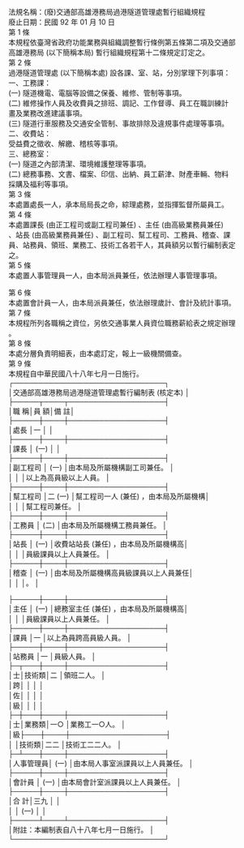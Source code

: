 法規名稱：(廢)交通部高雄港務局過港隧道管理處暫行組織規程  
廢止日期：民國 92 年 01 月 10 日  
第 1 條  
本規程依臺灣省政府功能業務與組織調整暫行條例第五條第二項及交通部  
高雄港務局 (以下簡稱本局) 暫行組織規程第十二條規定訂定之。  
第 2 條  
過港隧道管理處 (以下簡稱本處) 設各課、室、站，分別掌理下列事項：  
一、工務課：  
(一) 隧道機電、電腦等設備之保養、維修、管制等事項。  
(二) 維修操作人員及收費員之排班、調記、工作督導、員工在職訓練計  
畫及業務改進建議事項。  
(三) 隧道行車服務及交通安全管制、事故排除及違規事件處理等事項。  
二、收費站：  
受益費之徵收、解繳、稽核等事項。  
三、總務室：  
(一) 隧道之內部清潔、環境維護整理等事項。  
(二) 總務事務、文書、檔案、印信、出納、員工薪津、財產車輛、物料  
採購及福利等事項。  
第 3 條  
本處置處長一人，承本局局長之命，綜理處務，並指揮監督所屬員工。  
第 4 條  
本處置課長 (由正工程司或副工程司兼任) 、主任 (由高級業務員兼任)  
、站長 (由高級業務員兼任) 、副工程司、幫工程司、工務員、稽查、課  
員、站務員、領班、業務工、技術工各若干人，其員額另以暫行編制表定  
之。  
第 5 條  
本處置人事管理員一人，由本局派員兼任，依法辦理人事管理事項。  


第 6 條  
本處置會計員一人，由本局派員兼任，依法辦理歲計、會計及統計事項。  
第 7 條  
本規程所列各職稱之資位，另依交通事業人員資位職務薪給表之規定辦理  
。  
第 8 條  
本處分層負責明細表，由本處訂定，報上一級機關備查。  
第 9 條  
本規程自中華民國八十八年七月一日施行。  
┌──────────────────────────────┐  
│交通部高雄港務局過港隧道管理處暫行編制表 (核定本) │  
├─────┬────┬───────────────────┤  
│職 稱│員 額│備 註│  
├─────┼────┼───────────────────┤  
│處長 │一 │ │  
├─────┼────┼───────────────────┤  
│課長 │ (一) │ │  
├─────┼────┼───────────────────┤  
│副工程司 │ (一) │由本局及所屬機構副工司兼任。 │  
│ │ │以上為高員級以上人員。 │  
├─────┼────┼───────────────────┤  
│幫工程司 │二 (一) │幫工程司一人 (兼任) ，由本局及所屬機構│  
│ │ │幫工程司兼任。 │  
├─────┼────┼───────────────────┤  
│工務員 │ (二) │由本局及所屬機構工務員兼任。 │  
├─────┼────┼───────────────────┤  
│站長 │ (一) │收費站站長 (兼任) ，由本局及所屬機構高│  
│ │ │員級課員以上人員兼任。 │  
├─────┼────┼───────────────────┤  
│稽查 │ (一) │由本局及所屬機構高員級課員以上人員兼任│  
│ │ │。 │  


├─────┼────┼───────────────────┤  
│主任 │ (一) │總務室主任 (兼任) ，由本局及所屬機構高│  
│ │ │員級課員以上人員兼任。 │  
├─────┼────┼───────────────────┤  
│課員 │一 │以上為員跨高員級人員。 │  
├─────┼────┼───────────────────┤  
│站務員 │一 │員級人員。 │  
├─┬───┼────┼───────────────────┤  
│士│技術類│二 │領班二人。 │  
│跨│ │ │ │  
│佐│ │ │ │  
│級│ │ │ │  
├─┼───┼────┼───────────────────┤  
│士│業務類│一○ │業務工一○人。 │  
│級├───┼────┼───────────────────┤  
│ │技術類│二二 │技術工二二人。 │  
├─┴───┼────┼───────────────────┤  
│人事管理員│ (一) │由本局人事室派課員以上人員兼任。 │  
├─────┼────┼───────────────────┤  
│會計員 │ (一) │由本局會計室派課員以上人員兼任。 │  
├─────┼────┼───────────────────┤  
│合 計│三九 │ │  
│ │ (一) │ │  
├─────┴────┴───────────────────┤  
│附註：本編制表自八十八年七月一日施行。 │  
└──────────────────────────────┘  


